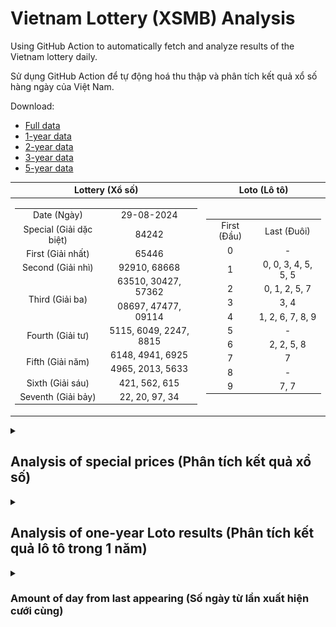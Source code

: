 # Vietnam Lottery (XSMB) Analysis

Using GitHub Action to automatically fetch and analyze results of the Vietnam lottery daily.

Sử dụng GitHub Action để tự động hoá thu thập và phân tích kết quả xổ số hàng ngày của Việt Nam.

Download:

* [Full data](https://raw.githubusercontent.com/khiemdoan/vietnam-lottery-xsmb-analysis/main/results/xsmb.csv)
* [1-year data](https://raw.githubusercontent.com/khiemdoan/vietnam-lottery-xsmb-analysis/main/results/xsmb_1_year.csv)
* [2-year data](https://raw.githubusercontent.com/khiemdoan/vietnam-lottery-xsmb-analysis/main/results/xsmb_2_year.csv)
* [3-year data](https://raw.githubusercontent.com/khiemdoan/vietnam-lottery-xsmb-analysis/main/results/xsmb_3_year.csv)
* [5-year data](https://raw.githubusercontent.com/khiemdoan/vietnam-lottery-xsmb-analysis/main/results/xsmb_5_year.csv)

| Lottery (Xổ số) | Loto (Lô tô) |
| :------------: | :----------: |
| <table><tr><td>Date (Ngày)</td><td>29-08-2024</td></tr><tr><td>Special (Giải dặc biệt)</td><td>84242</td></tr><tr><td>First (Giải nhất)</td><td>65446</td></tr><tr><td>Second (Giải nhì)</td><td>92910, 68668</td></tr><tr><td rowspan="2">Third (Giải ba)</td><td>63510, 30427, 57362</td></tr><tr><td>08697, 47477, 09114</td></tr><tr><td>Fourth (Giải tư)</td><td>5115, 6049, 2247, 8815</td></tr><tr><td rowspan="2">Fifth (Giải năm)</td><td>6148, 4941, 6925</td></tr><tr><td>4965, 2013, 5633</td></tr><tr><td>Sixth (Giải sáu)</td><td>421, 562, 615</td></tr><tr><td>Seventh (Giải bảy)</td><td>22, 20, 97, 34</td></tr></table> | <table><tr><td>First (Đầu)</td><td>Last (Đuôi)</td></tr><tr><td>0</td><td>-</td></tr><tr><td>1</td><td>0, 0, 3, 4, 5, 5, 5</td></tr><tr><td>2</td><td>0, 1, 2, 5, 7</td></tr><tr><td>3</td><td>3, 4</td></tr><tr><td>4</td><td>1, 2, 6, 7, 8, 9</td></tr><tr><td>5</td><td>-</td></tr><tr><td>6</td><td>2, 2, 5, 8</td></tr><tr><td>7</td><td>7</td></tr><tr><td>8</td><td>-</td></tr><tr><td>9</td><td>7, 7</td></tr></table> |

<details>
  <summary><h2>Analysis of special prices (Phân tích kết quả xổ số)</h2></summary>
  <h3>Amount of day from last appearing (Số ngày từ lần xuất hiện cuối cùng)</h3>

  ![Delta](images/special_delta.jpg)

  <h3>Top 10 amount of day from last appearing (Top 10 số lâu chưa xuất hiện)</h3>

  ![Delta top 10](images/special_delta_top_10.jpg)
</details>

<details>
  <summary><h2>Analysis of one-year Loto results (Phân tích kết quả lô tô trong 1 năm)</h2></summary>

  Max: 129. Min: 65.

  Mean: 97.74. Standard deviation: 11.7.

  <h3>Detail (Chi tiết)</h3>

  ![Detail](images/heatmap.jpg)

  <h3>Top 10</h3>

  ![Top 10](images/top-10.jpg)

  <h3>Distribution (Phân bổ)</h3>

  ![Distribution](images/distribution.jpg)
</details>

<details>
  <summary><h3>Amount of day from last appearing (Số ngày từ lần xuất hiện cưới cùng)</h2></summary>

  ![Delta](images/delta.jpg)

  <h3>Top 10 amount of day from last appearing (Top 10 số lâu chưa xuất hiện)</h3>

  ![Delta top 10](images/delta_top_10.jpg)
</details>